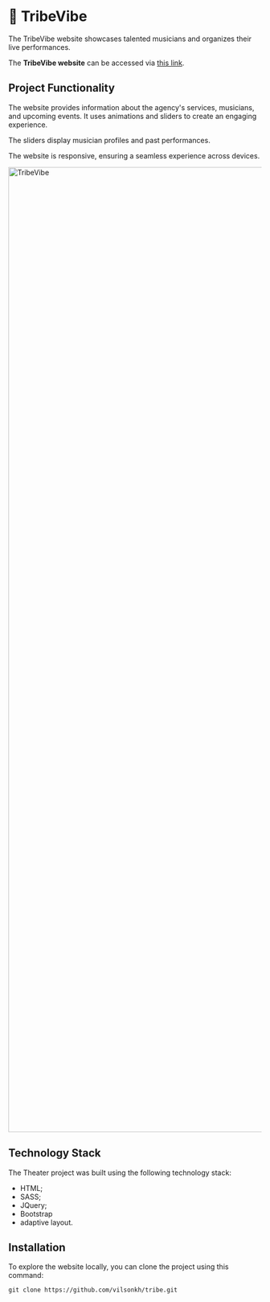 # 🎵 TribeVibe
The TribeVibe website showcases talented musicians and organizes their live performances.

The **TribeVibe website** can be accessed via [this link](https://vilsonkh.github.io/tribe/).

## Project Functionality
The website provides information about the agency's services, musicians, and upcoming events. It uses animations and sliders to create an engaging experience.

The sliders display musician profiles and past performances.

The website is responsive, ensuring a seamless experience across devices.

<img width="1920" alt="TribeVibe" src="">

## Technology Stack
The Theater project was built using the following technology stack:

-   HTML;
-   SASS;
-   JQuery;
- Bootstrap
-   adaptive layout.

## Installation
To explore the website locally, you can clone the project using this command:

```
git clone https://github.com/vilsonkh/tribe.git
```